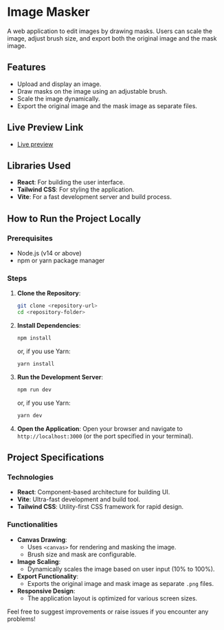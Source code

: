 # Image Masker

A web application to edit images by drawing masks. Users can scale the image, adjust brush size, and export both the original image and the mask image.

## Features
- Upload and display an image.
- Draw masks on the image using an adjustable brush.
- Scale the image dynamically.
- Export the original image and the mask image as separate files.

## Live Preview Link
- <a href="https://image-masker.onrender.com">Live preview </a>

## Libraries Used
- **React**: For building the user interface.
- **Tailwind CSS**: For styling the application.
- **Vite**: For a fast development server and build process.

## How to Run the Project Locally

### Prerequisites
- Node.js (v14 or above)
- npm or yarn package manager

### Steps
1. **Clone the Repository**:
   ```bash
   git clone <repository-url>
   cd <repository-folder>
   ```

2. **Install Dependencies**:
   ```bash
   npm install
   ```
   or, if you use Yarn:
   ```bash
   yarn install
   ```

3. **Run the Development Server**:
   ```bash
   npm run dev
   ```
   or, if you use Yarn:
   ```bash
   yarn dev
   ```

4. **Open the Application**:
   Open your browser and navigate to `http://localhost:3000` (or the port specified in your terminal).

## Project Specifications
### Technologies
- **React**: Component-based architecture for building UI.
- **Vite**: Ultra-fast development and build tool.
- **Tailwind CSS**: Utility-first CSS framework for rapid design.

### Functionalities
- **Canvas Drawing**:
  - Uses `<canvas>` for rendering and masking the image.
  - Brush size and mask are configurable.
- **Image Scaling**:
  - Dynamically scales the image based on user input (10% to 100%).
- **Export Functionality**:
  - Exports the original image and mask image as separate `.png` files.
- **Responsive Design**:
  - The application layout is optimized for various screen sizes.

  
Feel free to suggest improvements or raise issues if you encounter any problems!
